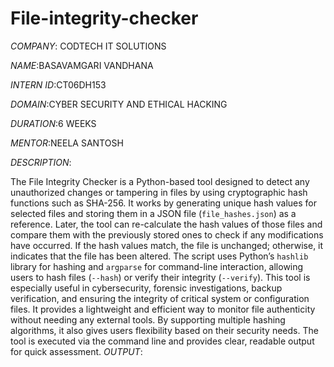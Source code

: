 # File-integrity-checker

*COMPANY*: CODTECH IT SOLUTIONS

*NAME*:BASAVAMGARI VANDHANA

*INTERN ID*:CT06DH153

*DOMAIN*:CYBER SECURITY AND ETHICAL HACKING

*DURATION*:6 WEEKS

*MENTOR*:NEELA SANTOSH

*DESCRIPTION*:

The File Integrity Checker is a Python-based tool designed to detect any unauthorized changes or tampering in files by using cryptographic hash functions such as SHA-256. It works by generating unique hash values for selected files and storing them in a JSON file (`file_hashes.json`) as a reference. Later, the tool can re-calculate the hash values of those files and compare them with the previously stored ones to check if any modifications have occurred. If the hash values match, the file is unchanged; otherwise, it indicates that the file has been altered. The script uses Python’s `hashlib` library for hashing and `argparse` for command-line interaction, allowing users to hash files (`--hash`) or verify their integrity (`--verify`). This tool is especially useful in cybersecurity, forensic investigations, backup verification, and ensuring the integrity of critical system or configuration files. It provides a lightweight and efficient way to monitor file authenticity without needing any external tools. By supporting multiple hashing algorithms, it also gives users flexibility based on their security needs. The tool is executed via the command line and provides clear, readable output for quick assessment.
*OUTPUT*:
